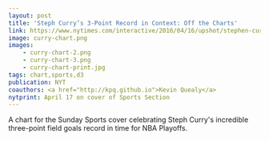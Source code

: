 ```yaml
---
layout: post
title: 'Steph Curry’s 3-Point Record in Context: Off the Charts'
link: https://www.nytimes.com/interactive/2016/04/16/upshot/stephen-curry-golden-state-warriors-3-pointers.html
image: curry-chart.png
images:
    - curry-chart-2.png
    - curry-chart-3.png
    - curry-chart-print.jpg
tags: chart,sports,d3
publication: NYT
coauthors: <a href="http://kpq.github.io">Kevin Quealy</a>
nytprint: April 17 on cover of Sports Section
---
```


A chart for the Sunday Sports cover celebrating Steph Curry's incredible three-point field goals record in time for NBA Playoffs.
